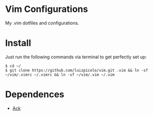 # Vim Configurations

My .vim dotfiles and configurations. 	

# Install

Just run the following commands via terminal to get perfectly set up:

    $ cd ~/    
    $ git clone https://github.com/luizpicolo/vim.git .vim && ln -sf ~/vim/.vimrc ~/.vimrc && ln -sf ~/vim/.vim ~/.vim    

# Dependences

 - [Ack](https://beyondgrep.com/install/)
